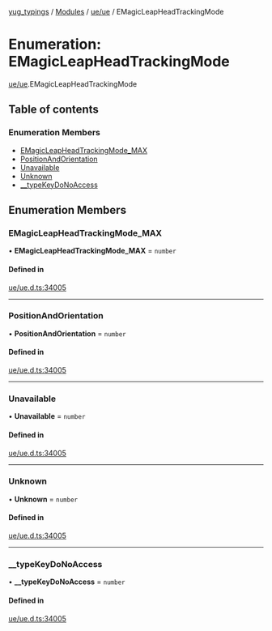 [yug_typings](../README.md) / [Modules](../modules.md) / [ue/ue](../modules/ue_ue.md) / EMagicLeapHeadTrackingMode

# Enumeration: EMagicLeapHeadTrackingMode

[ue/ue](../modules/ue_ue.md).EMagicLeapHeadTrackingMode

## Table of contents

### Enumeration Members

- [EMagicLeapHeadTrackingMode\_MAX](ue_ue.EMagicLeapHeadTrackingMode.md#emagicleapheadtrackingmode_max)
- [PositionAndOrientation](ue_ue.EMagicLeapHeadTrackingMode.md#positionandorientation)
- [Unavailable](ue_ue.EMagicLeapHeadTrackingMode.md#unavailable)
- [Unknown](ue_ue.EMagicLeapHeadTrackingMode.md#unknown)
- [\_\_typeKeyDoNoAccess](ue_ue.EMagicLeapHeadTrackingMode.md#__typekeydonoaccess)

## Enumeration Members

### EMagicLeapHeadTrackingMode\_MAX

• **EMagicLeapHeadTrackingMode\_MAX** = `number`

#### Defined in

[ue/ue.d.ts:34005](https://github.com/YugMetaverse/yug_typings/blob/25cad34/ue/ue.d.ts#L34005)

___

### PositionAndOrientation

• **PositionAndOrientation** = `number`

#### Defined in

[ue/ue.d.ts:34005](https://github.com/YugMetaverse/yug_typings/blob/25cad34/ue/ue.d.ts#L34005)

___

### Unavailable

• **Unavailable** = `number`

#### Defined in

[ue/ue.d.ts:34005](https://github.com/YugMetaverse/yug_typings/blob/25cad34/ue/ue.d.ts#L34005)

___

### Unknown

• **Unknown** = `number`

#### Defined in

[ue/ue.d.ts:34005](https://github.com/YugMetaverse/yug_typings/blob/25cad34/ue/ue.d.ts#L34005)

___

### \_\_typeKeyDoNoAccess

• **\_\_typeKeyDoNoAccess** = `number`

#### Defined in

[ue/ue.d.ts:34005](https://github.com/YugMetaverse/yug_typings/blob/25cad34/ue/ue.d.ts#L34005)
